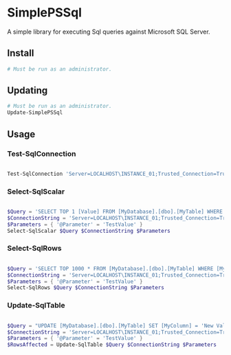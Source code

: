 # SimplePSSql
A simple library for executing Sql queries against Microsoft SQL Server.

## Install
```Powershell
# Must be run as an administrator.

```

## Updating
```Powershell
# Must be run as an administrator.
Update-SimplePSSql
```

## Usage

### Test-SqlConnection
```Powershell

Test-SqlConnection 'Server=LOCALHOST\INSTANCE_01;Trusted_Connection=True;Database=MyDatabase'

```

### Select-SqlScalar
```Powershell

$Query = 'SELECT TOP 1 [Value] FROM [MyDatabase].[dbo].[MyTable] WHERE [MyColumn] = @Parameter'
$ConnectionString = 'Server=LOCALHOST\INSTANCE_01;Trusted_Connection=True;Database=MyDatabase'
$Parameters = { '@Parameter' = 'TestValue' }
Select-SqlScalar $Query $ConnectionString $Parameters

```

### Select-SqlRows
```Powershell

$Query = 'SELECT TOP 1000 * FROM [MyDatabase].[dbo].[MyTable] WHERE [MyColumn] = @Parameter'
$ConnectionString = 'Server=LOCALHOST\INSTANCE_01;Trusted_Connection=True;Database=MyDatabase'
$Parameters = { '@Parameter' = 'TestValue' }
Select-SqlRows $Query $ConnectionString $Parameters

```

### Update-SqlTable
```Powershell

$Query = "UPDATE [MyDatabase].[dbo].[MyTable] SET [MyColumn] = 'New Value' WHERE [MyColumn] = @Parameter"
$ConnectionString = 'Server=LOCALHOST\INSTANCE_01;Trusted_Connection=True;Database=MyDatabase'
$Parameters = { '@Parameter' = 'TestValue' }
$RowsAffected = Update-SqlTable $Query $ConnectionString $Parameters

```